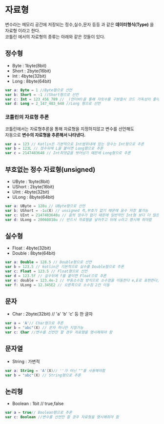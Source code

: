 # 자료형
변수라는 메모리 공간에 저장되는 정수,실수,문자 등등 과 같은 **데이터형식(Type)** 을 자료형 이라고 한다.<br>
코틀린 에서의 자료형의 종류는 아래와 같은 것들이 있다.
## 정수형
- Byte : 1byte(8bit)
- Short : 2byte(16bit)
- Int : 4byte(32bit)
- Long : 8byte(64bit)

```kotlin
var a: Byte = 1 //Byte형으로 선언
var b: Short = -1 //Short형으로 선언
var c: Int = 123_456_789 // _(언더바)을 통해 자릿수를 구분할시 코드 가독성이 좋아짐
var d: Long = 2_147_483_648 //Long 형으로 선언
```

### 코틀린의 자료형 추론
코틀린에서는 자료형추론을 통해 자료형을 지정하지않고 변수를 선언해도 <br>
자동으로 **변수의 자료형을 추론해서 나타낸다.**

```kotlin
var a = 123 // Kotlin은 기본적으로 Int범위내에 있는 정수는 Int형으로 추론
var b = 123L // 정수뒤에 L을 붙이면 Long형으로 추론
var c = 2147483648 // Int최댓값을 벗어났기 때문에 Long형으로 추론
```

## 부호없는 정수 자료형(unsigned)
- UByte : 1byte(8bit)
- UShort : 2byte(16bit)
- UInt : 4byte(32bit)
- ULong : 8byte(64bit)

```kotlin
var a: UByte = 128u // UByte형으로 선언
var b: UShort = -1u(X) // unsigned 즉,부호가 없기 때문에 음수 저장 불가능
var c: UInt = 2147483648u // 음의 정수가 없기 때문에 일반적인 Int형 보다 더 많은 값 저장 가능
var d: ULong = 20060818u // 반드시 자료형을 넣어주고 뒤에 u라고 명시해 줘야함
```
## 실수형
- Float : 4byte(32bit)
- Double : 8byte(64bit)

```kotlin
var a: Double = 128.5 // Double형으로 선언
var b = 123.5 // kotlin은 기본적으로 실수를 Double형으로 추론
var c: Float = 123.5 // Float형으로 선언
var d = 123.5f // 실수뒤에 f를 붙이면 Float으로 추론
var e: double = 123.4e-2 // 부동소수점 방식으로 소수점을 이동한다 e,E로 표현한다,왼쪽으로 2칸이동
var f: ULong = 12.345E2 // 오른쪽으로 소수점 2칸 이동 
```
## 문자
- Char : 2byte(32bit) // 'a' 'b' 'c' 등 한 글자

```kotlin
var a = 'A'// Char형으로 추론
var b = "abc"(X) // 문자 하나만 지정가능
var c: Char //변수를 선언만 할 경우 자료형을 명시해줘야 함
```
## 문자열
- String : 가변적

```kotlin
var a: String = 'A'(X)// ''가 아닌 ""를 사용해야함
var b = "abc"(X) // String형으로 추론
```

## 논리형
- Boolean : 1bit // true,false

```kotlin
var a = true// Boolean형으로 추론
var c: Boolean //변수를 선언만 할 경우 자료형을 명시해줘야 함
```